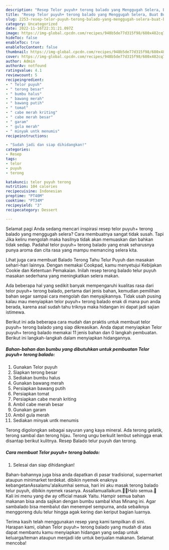 ```yaml
---
description: "Resep Telor puyuh+ terong balado yang Menggugah Selera, Buat Buka Puasa Bikin Ngiler"
title: "Resep Telor puyuh+ terong balado yang Menggugah Selera, Buat Buka Puasa Bikin Ngiler"
slug: 2253-resep-telor-puyuh-terong-balado-yang-menggugah-selera-buat-buka-puasa-bikin-ngiler
category: Uncategorized
date: 2022-11-16T22:31:21.097Z
image: https://img-global.cpcdn.com/recipes/948b5de77d315f98/680x482cq70/telor-puyuh-terong-balado-foto-resep-utama.jpg
hideToc: false
enableToc: true
enableTocContent: false
thumbnail: https://img-global.cpcdn.com/recipes/948b5de77d315f98/680x482cq70/telor-puyuh-terong-balado-foto-resep-utama.jpg
cover: https://img-global.cpcdn.com/recipes/948b5de77d315f98/680x482cq70/telor-puyuh-terong-balado-foto-resep-utama.jpg
author: Admin
authorAv: notfound
ratingvalue: 4.1
reviewcount: 5
recipeingredient:
- " Telor puyuh"
- " terong besar"
- " bumbu halus"
- " bawang merah"
- " bawang putih"
- " tomat"
- " cabe merah kriting"
- " cabe merah besar"
- " garam"
- " gula merah"
- " minyak untk menumis"
recipeinstructions:

- "Sudah jadi dan siap dihidangkan!"
categories:
- Resep
tags:
- telor
- puyuh
- terong

katakunci: telor puyuh terong 
nutrition: 104 calories
recipecuisine: Indonesian
preptime: "PT40M"
cooktime: "PT34M"
recipeyield: "3"
recipecategory: Dessert

---
```



Selamat pagi Anda sedang mencari inspirasi resep telor puyuh+ terong balado yang menggugah selera? Cara membuatnya sangat tidak susah. Tapi Jika keliru mengolah maka hasilnya tidak akan memuaskan dan bahkan tidak sedap. Padahal telor puyuh+ terong balado yang enak seharusnya punya aroma dan cita rasa yang mampu memancing selera kita.


Lihat juga cara membuat Balado Terong Tahu Telur Puyuh dan masakan sehari-hari lainnya. Dengan memakai Cookpad, kamu menyetujui Kebijakan Cookie dan Ketentuan Pemakaian. Inilah resep terong balado telur puyuh masakan sederhana yang meningkatkan selera makan.

Ada beberapa hal yang sedikit banyak mempengaruhi kualitas rasa dari telor puyuh+ terong balado, pertama dari jenis bahan, kemudian pemilihan bahan segar sampai cara mengolah dan menyajikannya. Tidak usah pusing kalau mau menyiapkan telor puyuh+ terong balado enak di mana pun anda berada, karena asal sudah tahu triknya maka hidangan ini dapat jadi sajian istimewa.


Berikut ini ada beberapa cara mudah dan praktis untuk membuat telor puyuh+ terong balado yang siap dikreasikan. Anda dapat menyiapkan Telor puyuh+ terong balado memakai 11 jenis bahan dan 0 langkah pembuatan. Berikut ini langkah-langkah dalam menyiapkan hidangannya.

<!--inarticleads1-->

##### Bahan-bahan dan bumbu yang dibutuhkan untuk pembuatan Telor puyuh+ terong balado:

1. Gunakan  Telor puyuh
1. Siapkan  terong besar
1. Sediakan  bumbu halus
1. Gunakan  bawang merah
1. Persiapkan  bawang putih
1. Persiapkan  tomat
1. Persiapkan  cabe merah kriting
1. Ambil  cabe merah besar
1. Gunakan  garam
1. Ambil  gula merah
1. Sediakan  minyak untk menumis


Terong digolongkan sebagai sayuran yang kaya mineral. Ada terong gelatik, terong sambal dan terong hijau. Terong ungu berkulit lembut sehingga enak disantap berikut kulitnya. Resep Balado telur puyuh dan terong. 

<!--inarticleads2-->

##### Cara membuat Telor puyuh+ terong balado:


1. Selesai dan siap dihidangkan!

Bahan-bahannya juga bisa anda dapatkan di pasar tradisional, supermarket ataupun minimarket terdekat. dibikin nyemek enaknya kebangetanAssalamu&#39;alaikumhai semua, hari ini aku masak terong balado telur puyuh, dibikin nyemek rasanya. Assallamuallaikum.🙏🏻Halo semua.🤗Kali ini menu yang dw ay official masak Yaitu. Hampir semua bahan makanan bisa anda sajikan dengan bumbu sambal khas Minang ini. Agar sambalado bisa membalut dan menempel sempurna, anda sebaiknya menggoreng dulu telur hingga agak kering dan keriput bagian luarnya. 

Terima kasih telah menggunakan resep yang kami tampilkan di sini. Harapan kami, olahan Telor puyuh+ terong balado yang mudah di atas dapat membantu kamu menyiapkan hidangan yang sedap untuk keluarga/teman ataupun menjadi ide untuk berjualan makanan. Selamat mencoba!
